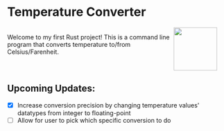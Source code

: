 # Temperature Converter

<span style="display:flex">
    <p>
        Welcome to my first Rust project! This is a command line program that converts temperature to/from Celsius/Farenheit.
    </p>
    <img src="https://www.freecodecamp.org/news/content/images/size/w2000/2021/01/rust-mascot.png" width="100" style="padding-right:20px;align-self:center"/>
</span>

## Upcoming Updates:
- [x] Increase conversion precision by changing temperature values' datatypes from integer to floating-point
- [ ] Allow for user to pick which specific conversion to do